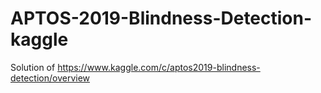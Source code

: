 # APTOS-2019-Blindness-Detection-kaggle
Solution of https://www.kaggle.com/c/aptos2019-blindness-detection/overview
